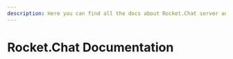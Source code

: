 ```yaml
---
description: Here you can find all the docs about Rocket.Chat server and client.
---
```


# Rocket.Chat Documentation




